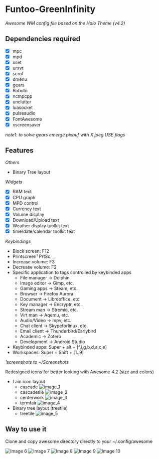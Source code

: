 # Funtoo-GreenInfinity
_Awesome WM config file based on the Holo Theme (v4.2)_

## Dependencies required 
- [x] mpc
- [x] mpd
- [x] xset         
- [x] urxvt        
- [x] scrot        
- [x] dmenu        
- [x] gears        
- [x] Roboto       
- [x] ncmpcpp
- [x] unclutter    
- [x] luasocket
- [x] pulseaudio
- [x] FontAwesome  
- [x] xscreensaver 

_note1: to solve gears emerge pixbuf with X jpeg USE flags_

## Features
_Others_
- Binary Tree layout 

_Widgets_ 
- [x] RAM text                      
- [x] CPU graph                     
- [x] MPD control
- [x] Currency text
- [x] Volume display                
- [x] Download/Upload text          
- [x] Weather display toolkit text  
- [x] time/date/calendar toolkit text        

_Keybindings_ 
- Block screen: F12
- Printscreen¹ PrtSc 
- Increase volume: F3 
- Decrease volume: F2 
- Specific application to tags controlled by keybinded apps
  - File manager -> Dolphin
  - Image editor -> Gimp, etc.
  - Gaming apps -> Steam, etc.
  - Browser -> Firefox Aurora
  - Document -> Libreoffice, etc.
  - Key manager -> Encryptr, etc.
  - Stream man  -> Stremio, etc.
  - Virt man    -> Aqemu, etc.
  - Audio/Video -> mpv, etc.
  - Chat client -> Skypeforlinux, etc.
  - Email client -> Thunderbird/Earlybird
  - Academic -> Zotero
  - Development -> Android Studio
- Keybinded apps: Super + alt + [f,i,g,b,d,a,c,e]
- Workspaces: Super + Shift + [1..9]

_¹screenshots to ~/Screenshots_  

Redesigned icons for better looking with Awesome 4.2 (size and colors)
- Lain icon layout
  - cascade ![image_1](https://github.com/lambd0x/Funtoo-GreenInfinity/blob/master/awesome/lain/icons/layout/default/cascade.png)
  - cascadetile ![image_2](https://github.com/lambd0x/Funtoo-GreenInfinity/blob/master/awesome/lain/icons/layout/default/cascadetile.png)
  - centerwork ![image_3](https://github.com/lambd0x/Funtoo-GreenInfinity/blob/master/awesome/lain/icons/layout/default/centerwork.png)
  - termfair ![image_4](https://github.com/lambd0x/Funtoo-GreenInfinity/blob/master/awesome/lain/icons/layout/default/termfair.png)
- Binary tree layout (treetile)
  - treetile ![image_5](https://github.com/lambd0x/Funtoo-GreenInfinity/blob/master/awesome/treetile/treetile.png)

## Way to use it
Clone and copy awesome directory directly to your ~/.config/awesome  

![Image 6](https://raw.githubusercontent.com/lambd0x/Awesome-wm-Funtoo-GreenInfinity/master/screenshots_taken/img0.png)
![Image 7](https://raw.githubusercontent.com/lambd0x/Awesome-wm-Funtoo-GreenInfinity/master/screenshots_taken/img1.png)
![Image 8](https://raw.githubusercontent.com/lambd0x/Awesome-wm-Funtoo-GreenInfinity/master/screenshots_taken/img2.png)
![Image 9](https://raw.githubusercontent.com/lambd0x/Awesome-wm-Funtoo-GreenInfinity/master/screenshots_taken/img3.png)
![Image 10](https://raw.githubusercontent.com/lambd0x/Funtoo-GreenInfinity/8e1b0d809b0600a145e37c644e91527512b42c30/screenshots_taken/img4.png)







